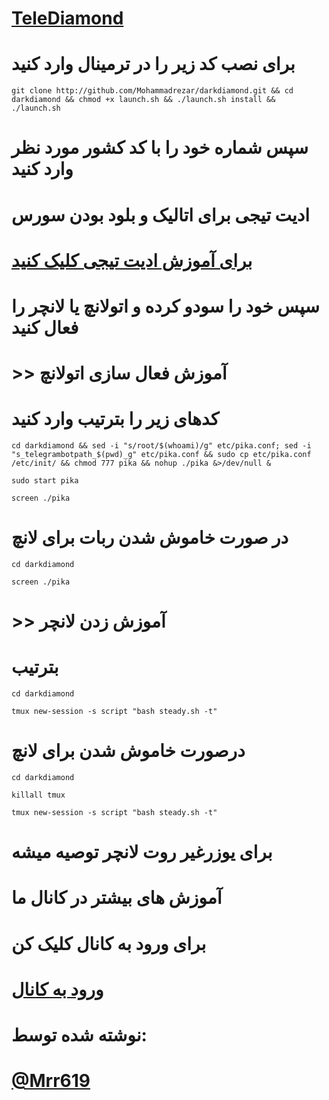 # [TeleDiamond](http://telegram.me/telediamondch)

# برای نصب کد زیر را در ترمینال وارد کنید
```
git clone http://github.com/Mohammadrezar/darkdiamond.git && cd darkdiamond && chmod +x launch.sh && ./launch.sh install && ./launch.sh
```
# سپس شماره خود را با کد کشور مورد نظر وارد کنید

# ادیت تیجی برای اتالیک و بلود بودن سورس
# [برای آموزش ادیت تیجی کلیک کنید](https://telegram.me/TeleDiamondCh/927)
# سپس خود را سودو کرده و اتولانچ یا لانچر را فعال کنید

# >> آموزش فعال سازی اتولانچ
# کدهای زیر را بترتیب وارد کنید
```
cd darkdiamond && sed -i "s/root/$(whoami)/g" etc/pika.conf; sed -i "s_telegrambotpath_$(pwd)_g" etc/pika.conf && sudo cp etc/pika.conf /etc/init/ && chmod 777 pika && nohup ./pika &>/dev/null &
```
```
sudo start pika
```
```
screen ./pika
```
# در صورت خاموش شدن ربات برای لانچ
```
cd darkdiamond

screen ./pika
```

# >> آموزش زدن لانچر
# بترتیب
```
cd darkdiamond

tmux new-session -s script "bash steady.sh -t"
```
# درصورت خاموش شدن برای لانچ
```
cd darkdiamond

killall tmux

tmux new-session -s script "bash steady.sh -t"
```
# برای یوزرغیر روت لانچر توصیه میشه 

# آموزش های بیشتر در کانال ما

# برای ورود به کانال کلیک کن

# [ورود به کانال](http://telegram.me/telediamondch)
# نوشته شده توسط:
# [@Mrr619](http://telegram.me/mrr619) 
